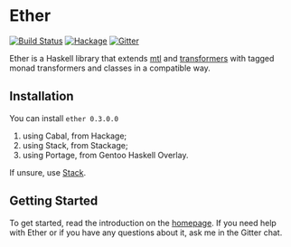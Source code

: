 # Ether

[![Build Status](https://img.shields.io/travis/int-index/ether.svg)](https://travis-ci.org/int-index/ether)
[![Hackage](https://img.shields.io/hackage/v/ether.svg)](https://hackage.haskell.org/package/ether)
[![Gitter](https://badges.gitter.im/Join%20Chat.svg)](https://gitter.im/int-index/ether)


Ether is a Haskell library that extends [mtl](https://hackage.haskell.org/package/mtl)
and [transformers](https://hackage.haskell.org/package/transformers) with tagged
monad transformers and classes in a compatible way.

## Installation

You can install `ether 0.3.0.0`

1. using Cabal, from Hackage;
2. using Stack, from Stackage;
3. using Portage, from Gentoo Haskell Overlay.

If unsure, use [Stack](https://github.com/commercialhaskell/stack).

## Getting Started

To get started, read the introduction on the [homepage](https://int-index.github.io/ether/).
If you need help with Ether or if you have any questions about it, ask me in the Gitter chat.
